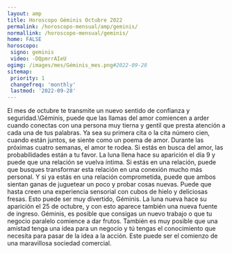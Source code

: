 ```yaml
---
layout: amp
title: Horoscopo Géminis Octubre 2022 
permalink: /horoscopo-mensual/amp/geminis/
normallink: /horoscopo-mensual/geminis/
home: FALSE
horoscopo:
 signo: geminis
 video: -DQpmrrAIeU
ogimg: /images/mes/Géminis_mes.png#2022-09-28
sitemap:
 priority: 1
 changefreq: 'monthly'
 lastmod: '2022-09-28'
---
```



El mes de octubre te transmite un nuevo sentido de confianza y seguridad.\Géminis, puede que las llamas del amor comiencen a arder cuando conectas con una persona muy tierna y gentil que presta atención a cada una de tus palabras. Ya sea su primera cita o la cita número cien, cuando están juntos, se siente como un poema de amor. Durante las próximas cuatro semanas, el amor te rodea. Si estás en busca del amor, las probabilidades están a tu favor.
La luna llena hace su aparición el día 9 y puede que una relación se vuelva íntima. Si estás en una relación, puede que busques transformar esta relación en una conexión mucho más personal. Y si ya estás en una relación comprometida, puede que ambos sientan ganas de juguetear un poco y probar cosas nuevas. Puede que hasta creen una experiencia sensorial con cubos de hielo y deliciosas fresas. Esto puede ser muy divertido, Géminis.
La luna nueva hace su aparición el 25 de octubre, y con esto aparece también una nueva fuente de ingreso. Géminis, es posible que consigas un nuevo trabajo o que tu negocio paralelo comience a dar frutos. También es muy posible que una amistad tenga una idea para un negocio y tú tengas el conocimiento que necesita para pasar de la idea a la acción. Este puede ser el comienzo de una maravillosa sociedad comercial.